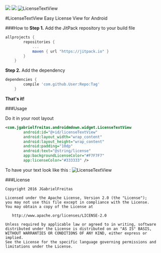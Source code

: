 [![](https://jitpack.io/v/jgabrielfreitas/DataControllerDemo.svg)](https://jitpack.io/#jgabrielfreitas/DataControllerDemo) [![](https://img.shields.io/badge/Language%20-Java-4682b4.svg)](https://jitpack.io/#jgabrielfreitas/DataControllerDemo) 
![LicenseTextView](https://raw.githubusercontent.com/jgabrielfreitas/LicenseTextView/master/img/licensetextview.png)


#LicenseTextView
Easy License View for Android

###How to
**Step 1.** Add the JitPack repository to your build file
```gradle
allprojects {
		repositories {
			...
			maven { url "https://jitpack.io" }
		}
	}
```

**Step 2.** Add the dependency
```gradle
dependencies {
		compile 'com.github.User:Repo:Tag'
	}
```
**That's it!**

###Usage

Do it in your root layout
```xml
<com.jgabrielfreitas.androidmdown.widget.LicenseTextView
        android:id="@+id/licenseTextView"
        android:layout_width="wrap_content"
        android:layout_height="wrap_content"
        android:padding="10dp"
        android:text="@string/license"
        app:backgroundLicenseColor="#F7F7F7"
        app:licenseColor="#333333" />
```

To have your text look like this :
![LicenseTextView](https://raw.githubusercontent.com/jgabrielfreitas/LicenseTextView/master/img/license_print.jpg)



###License
```
Copyright 2016 JGabrielFreitas

Licensed under the Apache License, Version 2.0 (the "License");
you may not use this file except in compliance with the License.
You may obtain a copy of the License at

   http://www.apache.org/licenses/LICENSE-2.0

Unless required by applicable law or agreed to in writing, software
distributed under the License is distributed on an "AS IS" BASIS,
WITHOUT WARRANTIES OR CONDITIONS OF ANY KIND, either express or implied.
See the License for the specific language governing permissions and
limitations under the License.
```
